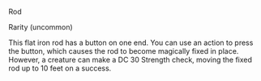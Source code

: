Rod

Rarity (uncommon)

This flat iron rod has a button on one end. You can use an action to press the button, which causes the rod to become magically fixed in place. However, a creature can make a DC 30 Strength check, moving the fixed rod up to 10 feet on a success.